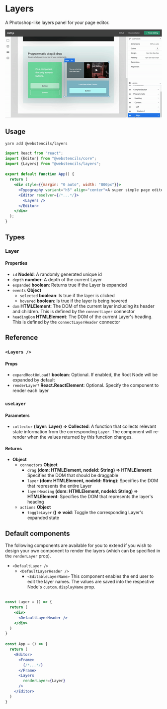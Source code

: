 # Layers

A Photoshop-like layers panel for your page editor.

![](./layers/layers.gif)

## Usage

```bash
yarn add @webstencils/layers
```

```jsx
import React from "react";
import {Editor} from "@webstencils/core";
import {Layers} from "@webstencils/layers";

export default function App() {
  return (
    <div style={{margin: "0 auto", width: "800px"}}>
      <Typography variant="h5" align="center">A super simple page editor</Typography>
      <Editor resolver={/*...*/}>
        <Layers />
      </Editor>
    </div>
  );
} 
```

## Types

### Layer

#### Properties

- `id` **NodeId**: A randomly generated unique id
- `depth` **number**: A depth of the current Layer
- `expanded` **boolean**: Returns true if the Layer is expanded
- `events` **Object**
  - `selected` **boolean**: Is true if the layer is clicked
  - `hovered` **boolean**: Is true if the layer is being hovered
- `dom` **HTMLElement**: The DOM of the current layer including its header and children. This is defined by the `connectLayer` connector
- `headingDom` **HTMLElement**: The DOM of the current Layer's heading. This is defined by the `connectLayerHeader` connector

## Reference

### `<Layers />`

#### Props

- `expandRootOnLoad?` **boolean**: Optional. If enabled, the Root Node will be expanded by default
- `renderLayer?` **React.ReactElement**: Optional. Specify the component to render each layer

### `useLayer`

#### Parameters

- `collector` **(layer: Layer) => Collected**: A function that collects relevant state information from the corresponding `Layer`. The component will re-render when the values returned by this function changes.

#### Returns

- **Object**
  - `connectors` **Object**
    - `drag` **(dom: HTMLElement, nodeId: String) => HTMLElement**: Specifies the DOM that should be draggable
    - `layer` **(dom: HTMLElement, nodeId: String)**: Specifies the DOM that represents the entire Layer
    - `layerHeading` **(dom: HTMLElement, nodeId: String) => HTMLElement**: Specifies the DOM that represents the layer's heading
  - `actions` **Object**
    - `toggleLayer` **() => void**: Toggle the corresponding Layer's expanded state

## Default components

The following components are available for you to extend if you wish to design your own component to render the layers (which can be specified in the `renderLayer` prop).

- `<DefaultLayer />` 
  - `<DefaultLayerHeader />` 
    - `<EditableLayerName>` This component enables the end user to edit the layer names. The values are saved into the respective Node's `custom.displayName` prop.

```jsx

const Layer = () => {
  return (
    <div>
      <DefaultLayerHeader />
    </div>
  )
}

const App = () => {
  return (
    <Editor>
      <Frame>
        {/*...*/}
      </Frame>
      <Layers 
        renderLayer={Layer}
      />
    </Editor>
  )
}
```
